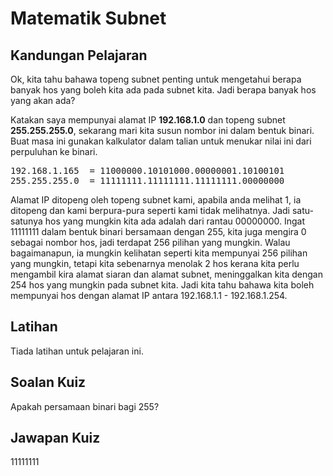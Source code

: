 # Matematik Subnet

## Kandungan Pelajaran

Ok, kita tahu bahawa topeng subnet penting untuk mengetahui berapa banyak hos yang boleh kita ada pada subnet kita. Jadi berapa banyak hos yang akan ada?

Katakan saya mempunyai alamat IP <b>192.168.1.0</b> dan topeng subnet <b>255.255.255.0</b>, sekarang mari kita susun nombor ini dalam bentuk binari. Buat masa ini gunakan kalkulator dalam talian untuk menukar nilai ini dari perpuluhan ke binari.

<pre>
192.168.1.165  = 11000000.10101000.00000001.10100101
255.255.255.0  = 11111111.11111111.11111111.00000000
</pre>

Alamat IP ditopeng oleh topeng subnet kami, apabila anda melihat 1, ia ditopeng dan kami berpura-pura seperti kami tidak melihatnya. Jadi satu-satunya hos yang mungkin kita ada adalah dari rantau 00000000. Ingat 11111111 dalam bentuk binari bersamaan dengan 255, kita juga mengira 0 sebagai nombor hos, jadi terdapat 256 pilihan yang mungkin. Walau bagaimanapun, ia mungkin kelihatan seperti kita mempunyai 256 pilihan yang mungkin, tetapi kita sebenarnya menolak 2 hos kerana kita perlu mengambil kira alamat siaran dan alamat subnet, meninggalkan kita dengan 254 hos yang mungkin pada subnet kita. Jadi kita tahu bahawa kita boleh mempunyai hos dengan alamat IP antara 192.168.1.1 - 192.168.1.254.

## Latihan

Tiada latihan untuk pelajaran ini.

## Soalan Kuiz

Apakah persamaan binari bagi 255?

## Jawapan Kuiz

11111111